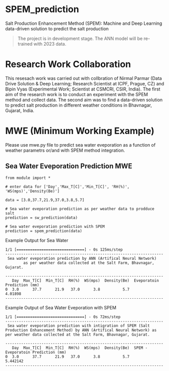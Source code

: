 # SPEM_prediction
Salt Production Enhancement Method (SPEM): Machine and Deep Learning data-driven solution to predict the salt production

> The project is in development stage. The ANN model will be re-trained with 2023 data.

# Research Work Collaboration
This resesach work was carried out with collbration of Nirmal Parmar (Data Drive Solution & Deep Learning; Research Scientist at ICPF, Prague, CZ) and Bipin Vyas (Experimental Work; Scientist at CSMCRI, CSIR, India).
The first aim of the research work is to conduct an experiment with the SPEM method and collect data. The second aim was to find a data-driven solution to predict salt production in different weather conditions in Bhavnagar, Gujarat, India.

# MWE (Minimum Working Example)
Please use mwe.py file to predict sea water eveporation as a function of weather parametrs or/and with SPEM method integration.


## Sea Water Eveporation Prediction MWE

```python:
from module import *

# enter data for ['Day','Max_T[C]','Min_T[C]', 'RH(%)', 'WS(mps)','Density(Be)']

data = [3.0,37.7,21.9,37.0,3.8,5.7]

# Sea water eveporation prediction as per weather data to prodduce salt
prediction = sw_prediction(data)

# Sea water eveporation prediction with SPEM
prediction = spem_prediction(data)
```
Example Output for Sea Water

```python:
1/1 [==============================] - 0s 125ms/step
----------------------------------------------------------------------
 Sea water eveporation prediction by ANN (Artifical Neural Network)
        as per weather data collected at the Salt Farm, Bhavnagar, Gujarat.

----------------------------------------------------------------------
   Day  Max_T[C]  Min_T[C]  RH(%)  WS(mps)  Density(Be)  Eveporatoin Prediction (mm)
0  3.0      37.7      21.9   37.0      3.8          5.7                      4.01898
----------------------------------------------------------------------
```

Example Output of Sea Water Eveporation with SPEM
```python:
1/1 [==============================] - 0s 72ms/step
----------------------------------------------------------------------
 Sea water eveporation prediction with intigration of SPEM (Salt Production Enhancement Method) by ANN (Artifical Neural Network) as per weather data collected at the Salt Farm, Bhavnagar, Gujarat.

----------------------------------------------------------------------
   Day  Max_T[C]  Min_T[C]  RH(%)  WS(mps)  Density(Be)  SPEM - Eveporatoin Prediction (mm)
0  3.0      37.7      21.9   37.0      3.8          5.7                            5.442142
----------------------------------------------------------------------
```
